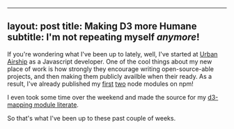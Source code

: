 ---
layout: post
title: Making D3 more Humane
subtitle: I'm not repeating myself *anymore*!
----


If you're wondering what I've been up to lately, well, I've started at [Urban
Airship](http://urbanairship.com/) as a Javascript developer. One of the cool
things about my new place of work is how strongly they encourage writing
open-source-able projects, and then making them publicly availble when their
ready. As a result, I've already published my
[first](https://npmjs.org/package/d3-mapping)
[two](https://npmjs.org/package/d3-link-register) node modules on npm!

I even took some time over the weekend and made the source for my
[d3-mapping module literate](http://awinterman.github.io/d3-mapping/docs/Mapping.html).

So that's what I've been up to these past couple of weeks.
